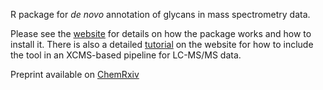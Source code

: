 R package for *de novo* annotation of glycans in mass spectrometry data.

Please see the [website](https://margotbligh.github.io/GlycoAnnotateR/) for details on how the package works and how to install it. There is also a detailed [tutorial](https://margotbligh.github.io/GlycoAnnotateR/lcms_annotation_tutorial.html) on the website for how to include the tool in an XCMS-based pipeline for LC-MS/MS data. 

Preprint available on [ChemRxiv](https://chemrxiv.org/engage/chemrxiv/article-details/67362db95a82cea2fa230273)






